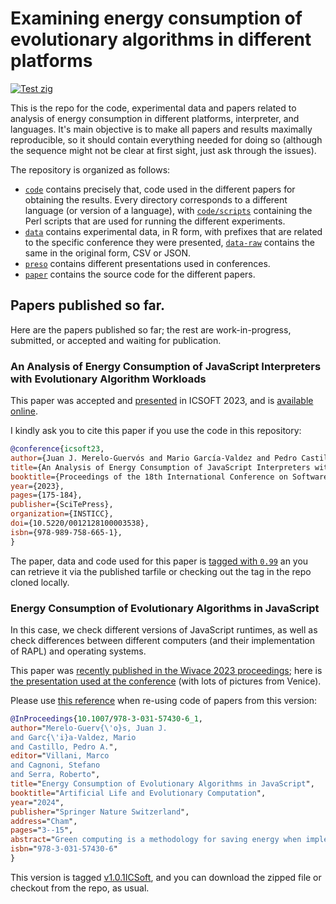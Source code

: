 # Examining energy consumption of evolutionary algorithms in different platforms

[![Test zig](https://github.com/JJ/energy-ga-icsoft-2023/actions/workflows/zig.yml/badge.svg)](https://github.com/JJ/energy-ga-icsoft-2023/actions/workflows/zig.yml)

This is the repo for the code, experimental data and papers related to analysis
of energy consumption in different platforms, interpreter, and languages. It's
main objective is to make all papers and results maximally reproducible, so it
should contain everything needed for doing so (although the sequence might not
be clear at first sight, just ask through the issues).

The repository is organized as follows:

- [`code`](code/) contains precisely that, code used in the different papers for
  obtaining the results. Every directory corresponds to a different language (or
  version of a language), with [`code/scripts`](code/scripts/) containing the
Perl scripts that are used for running the different experiments.
- [`data`](data/) contains experimental data, in R form, with prefixes that
  are related to the specific conference they were presented,
  [`data-raw`](data-raw/) contains the same in the original form, CSV or JSON.
- [`preso`](preso/) contains different presentations used in conferences.
- [`paper`](paper/) contains the source code for the different papers.


## Papers published so far.

Here are the papers published so far; the rest are work-in-progress, submitted,
or accepted and waiting for publication.


### An Analysis of Energy Consumption of JavaScript Interpreters with Evolutionary Algorithm Workloads

This paper was accepted and [presented](preso/index.html) in ICSOFT 2023, and is
[available online](https://www.scitepress.org/Documents/2023/121281/).

I kindly ask you to cite this paper if you use the code in this repository:

```bibtex
@conference{icsoft23,
author={Juan J. Merelo-Guervós and Mario García-Valdez and Pedro Castillo},
title={An Analysis of Energy Consumption of JavaScript Interpreters with Evolutionary Algorithm Workloads},
booktitle={Proceedings of the 18th International Conference on Software Technologies - Volume 1: ICSOFT},
year={2023},
pages={175-184},
publisher={SciTePress},
organization={INSTICC},
doi={10.5220/0012128100003538},
isbn={978-989-758-665-1},
}
```

The paper, data and code used for this paper is [tagged with
`0.99`](https://github.com/JJ/energy-ga-icsoft-2023/releases/tag/v0.99) an you
can retrieve it via the published tarfile or checking out the tag in the repo
cloned locally.

### Energy Consumption of Evolutionary Algorithms in JavaScript

In this case, we check different versions of JavaScript runtimes, as well as
check differences between different computers (and their implementation of RAPL)
and operating systems. 

This paper was [recently published in the Wivace 2023
proceedings](https://link.springer.com/chapter/10.1007/978-3-031-57430-6_1);
here is [the presentation used at the
conference](https://jj.github.io/energy-ga-icsoft-2023/preso/wivace2023.html)
(with lots of pictures from Venice).

Please use [this reference](https://citation-needed.springer.com/v2/references/10.1007/978-3-031-57430-6_1?format=bibtex&flavour=citation) when re-using code of papers from this version:

```bibtex
@InProceedings{10.1007/978-3-031-57430-6_1,
author="Merelo-Guerv{\'o}s, Juan J.
and Garc{\'i}a-Valdez, Mario
and Castillo, Pedro A.",
editor="Villani, Marco
and Cagnoni, Stefano
and Serra, Roberto",
title="Energy Consumption of Evolutionary Algorithms in JavaScript",
booktitle="Artificial Life and Evolutionary Computation",
year="2024",
publisher="Springer Nature Switzerland",
address="Cham",
pages="3--15",
abstract="Green computing is a methodology for saving energy when implementing algorithms. In environments where the runtime is an integral part of the application, it is essential to measure their energy efficiency so that researchers and practitioners have enough choice. In this paper, we will focus on JavaScript runtime environments for evolutionary algorithms; although not the most popular language for scientific computing, it is the most popular language for developers, and it has been used repeatedly to implement all kinds of evolutionary algorithms almost since its inception. In this paper, we will focus on the importance of measuring different versions of the same runtimes, as well as extending the EA operators that will be measured. We also like to remark on the importance of testing the operators in different architectures to have a more precise picture that tips the balance towards one runtime or another.",
isbn="978-3-031-57430-6"
}
```

This version is tagged
[v1.0.1ICSoft](https://github.com/JJ/energy-ga-icsoft-2023/releases/tag/v1.0.1ICSoft),
and you can download the zipped file or checkout from the repo, as usual.

